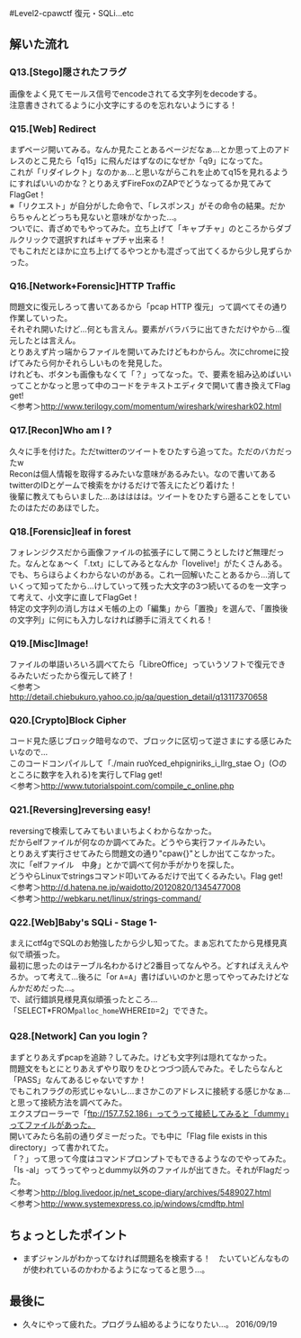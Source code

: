 #Level2-cpawctf
復元・SQLi...etc  
  
## 解いた流れ
### Q13.[Stego]隠されたフラグ
画像をよく見てモールス信号でencodeされてる文字列をdecodeする。  
注意書きされてるように小文字にするのを忘れないようにする！  

### Q15.[Web] Redirect
まずページ開いてみる。なんか見たことあるページだなぁ…とか思って上のアドレスのとこ見たら「q15」に飛んだはずなのになぜか「q9」になってた。  
これが「リダイレクト」なのかぁ…と思いながらこれを止めてq15を見れるようにすればいいのかな？とりあえずFireFoxのZAPでどうなってるか見てみてFlagGet！  
※「リクエスト」が自分がした命令で、「レスポンス」がその命令の結果。だからちゃんとどっちも見ないと意味がなかった…。  
ついでに、青ざめでもやってみた。立ち上げて「キャプチャ」のところからダブルクリックで選択すればキャプチャ出来る！  
でもこれだとほかに立ち上げてるやつとかも混ざって出てくるから少し見ずらかった。  

### Q16.[Network+Forensic]HTTP Traffic
問題文に復元しろって書いてあるから「pcap HTTP 復元」って調べてその通り作業していった。  
それぞれ開いたけど…何とも言えん。要素がバラバラに出てきただけやから…復元したとは言えん。  
とりあえず片っ端からファイルを開いてみたけどもわからん。次にchromeに投げてみたら何かそれらしいものを発見した。  
けれども、ボタンも画像もなくて「？」ってなった。で、要素を組み込めばいいってことかなっと思って中のコードをテキストエディタで開いて書き換えてFlag get!  
＜参考＞<http://www.terilogy.com/momentum/wireshark/wireshark02.html>  

### Q17.[Recon]Who am I ?
久々に手を付けた。ただtwitterのツイートをひたすら追ってた。ただのバカだったw  
Reconは個人情報を取得するみたいな意味があるみたい。なので書いてあるtwitterのIDとゲームで検索をかけるだけで答えにたどり着けた！  
後輩に教えてもらいました…あはははは。ツイートをひたすら遡ることをしていたのはただのあほでした。  

### Q18.[Forensic]leaf in forest
フォレンジクスだから画像ファイルの拡張子にして開こうとしたけど無理だった。なんとなぁ～く「.txt」にしてみるとなんか「lovelive!」がたくさんある。  
でも、ちらほらよくわからないのがある。これ一回解いたことあるから…消していくって知ってたから…けしていって残った大文字の3つ続いてるのを一文字って考えて、小文字に直してFlagGet！  
特定の文字列の消し方はメモ帳の上の「編集」から「置換」を選んで、「置換後の文字列」に何にも入力しなければ勝手に消えてくれる！  

### Q19.[Misc]Image!
ファイルの単語いろいろ調べてたら「LibreOffice」っていうソフトで復元できるみたいだったから復元して終了！  
＜参考＞<http://detail.chiebukuro.yahoo.co.jp/qa/question_detail/q13117370658>  

### Q20.[Crypto]Block Cipher
コード見た感じブロック暗号なので、ブロックに区切って逆さまにする感じみたいなので…  
このコードコンパイルして「./main ruoYced_ehpigniriks_i_llrg_stae ○」(○のところに数字を入れる)を実行してFlag get!  
＜参考＞<http://www.tutorialspoint.com/compile_c_online.php>  

### Q21.[Reversing]reversing easy!
reversingで検索してみてもいまいちよくわからなかった。  
だからelfファイルが何なのか調べてみた。どうやら実行ファイルみたい。  
とりあえず実行させてみたら問題文の通り"cpaw{}"としか出てこなかった。  
次に「elfファイル　中身」とかで調べて何か手がかりを探した。  
どうやらLinuxでstringsコマンド叩いてみるだけで出てくるみたい。Flag get!  
＜参考＞<http://d.hatena.ne.jp/waidotto/20120820/1345477008>  
＜参考＞<http://webkaru.net/linux/strings-command/>  

### Q22.[Web]Baby's SQLi - Stage 1-
まえにctf4gでSQLのお勉強したから少し知ってた。まぁ忘れてたから見様見真似で頑張った。  
最初に思ったのはテーブル名わかるけど2番目ってなんやろ。どすればええんやろか。って考えて…後ろに「or `A`=`A`」書けばいいのかと思ってやってみたけどなんかだめだった…。  
で、試行錯誤見様見真似頑張ったところ…「SELECT*FROM`palloc_home`WHERE`ID`=2」でできた。  

### Q28.[Network] Can you login？
まずとりあえずpcapを追跡？してみた。けども文字列は隠れてなかった。  
問題文をもとにとりあえずやり取りをひとつづつ読んでみた。そしたらなんと「PASS」なんてあるじゃないですか！  
でもこれフラグの形式じゃないし…まさかこのアドレスに接続する感じかなぁ…と思って接続方法を調べてみた。  
エクスプローラーで「ftp://157.7.52.186」ってうって接続してみると「dummy」ってファイルがあった。  
開いてみたら名前の通りダミーだった。でも中に「Flag file exists in this directory」って書かれてた。  
「？」って思って今度はコマンドプロンプトでもできるようなのでやってみた。  
「ls -al」ってうってやっとdummy以外のファイルが出てきた。それがFlagだった。  
＜参考＞<http://blog.livedoor.jp/net_scope-diary/archives/5489027.html>  
＜参考＞<http://www.systemexpress.co.jp/windows/cmdftp.html>  

## ちょっとしたポイント
* まずジャンルがわかってなければ問題名を検索する！　たいていどんなものが使われているのかわかるようになってると思う…。
 
## 最後に
* 久々にやって疲れた。プログラム組めるようになりたい…。 2016/09/19